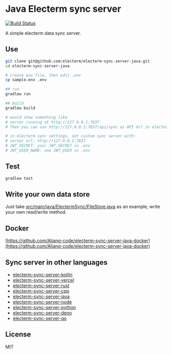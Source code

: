 # Java Electerm sync server

[![Build Status](https://github.com/electerm/electerm-sync-server-java/actions/workflows/linux.yml/badge.svg)](https://github.com/electerm/electerm-sync-server-java/actions)

A simple electerm data sync server.

## Use

```bash
git clone git@github.com:electerm/electerm-sync-server-java.git
cd electerm-sync-server-java

# create env file, then edit .env
cp sample.env .env

## run
gradlew run

## build
gradlew build

# would show something like
# server running at http://127.0.0.1:7837
# Then you can use http://127.0.0.1:7837/api/sync as API Url in electerm custom sync

# in electerm sync settings, set custom sync server with:
# server url: http://127.0.0.1:7837
# JWT_SECRET: your JWT_SECRET in .env
# JWT_USER_NAME: one JWT_USER in .env
```

## Test

```bash
gradlew test
```

## Write your own data store

Just take [src/main/java/ElectermSync/FileStore.java](src/main/java/ElectermSync/FileStore.java) as an example, write your own read/write method.


## Docker

[https://github.com/Aliang-code/electerm-sync-server-java-docker](https://github.com/Aliang-code/electerm-sync-server-java-docker)

## Sync server in other languages

- [electerm-sync-server-kotlin](https://github.com/electerm/electerm-sync-server-kotlin)
- [electerm-sync-server-vercel](https://github.com/electerm/electerm-sync-server-vercel)
- [electerm-sync-server-rust](https://github.com/electerm/electerm-sync-server-rust)
- [electerm-sync-server-cpp](https://github.com/electerm/electerm-sync-server-cpp)
- [electerm-sync-server-java](https://github.com/electerm/electerm-sync-server-java)
- [electerm-sync-server-node](https://github.com/electerm/electerm-sync-server-node)
- [electerm-sync-server-python](https://github.com/electerm/electerm-sync-server-python)
- [electerm-sync-server-deno](https://github.com/electerm/electerm-sync-server-deno)
- [electerm-sync-server-go](https://github.com/electerm/electerm-sync-server-go)

## License

MIT
